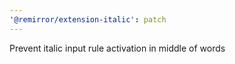 ```yaml
---
'@remirror/extension-italic': patch
---
```


Prevent italic input rule activation in middle of words
